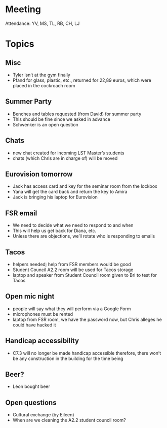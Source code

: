 # Meeting

Attendance: YV, MS, TL, RB, CH, LJ

# Topics

## Misc
- Tyler isn’t at the gym finally
- Pfand for glass, plastic, etc., returned for 22,89 euros, which were placed in the cockroach room

## Summer Party
- Benches and tables requested (from David) for summer party
- This should be fine since we asked in advance
- Schwenker is an open question

## Chats
- new chat created for incoming LST Master’s students 
- chats (which Chris are in charge of) will be moved

## Eurovision tomorrow
- Jack has access card and key for the seminar room from the lockbox
- Yana will get the card back and return the key to Amira
- Jack is bringing his laptop for Eurovision

## FSR email
- We need to decide what we need to respond to and when
- This will help us get back for Diana, etc.
- Unless there are objections, we’ll rotate who is responding to emails

## Tacos
- helpers needed; help from FSR members would be good
- Student Council A2.2 room will be used for Tacos storage
- laptop and speaker from Student Council room given to Bri to test for Tacos

## Open mic night
- people will say what they will perform via a Google Form
- microphones must be rented
- laptop from FSR room, we have the password now, but Chris alleges he could have hacked it

## Handicap accessibility 
- C7.3 will no longer be made handicap accessible
therefore, there won’t be any construction in the building for the time being

## Beer?
- Léon bought beer

## Open questions
- Cultural exchange (by Eileen) 
- When are we cleaning the A2.2 student council room?
